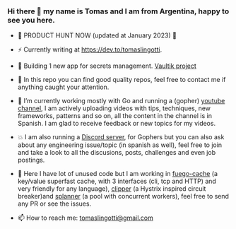 ### Hi there 👋 my name is Tomas and I am from Argentina, happy to see you here.

- 👾 PRODUCT HUNT NOW (updated at January 2023) 👾

- ⚡ Currently writing at https://dev.to/tomaslingotti.

- 🚀 Building 1 new app for secrets management. [Vaultik project](https://github.com/tomiok/vaultik)

- 💯 In this repo you can find good quality repos, feel free to contact me if anything caught your attention.

- 🔭 I’m currently working mostly with Go and running a (gopher) [youtube channel](https://youtube.com/tomaslingotti), I am 
   actively uploading videos with tips, techniques, new frameworks, patterns and so on, all the 
   content in the channel is in Spanish. I am glad to receive feedback or new topics for my videos.

- 💥 I am also running a [Discord server](https://discord.io/go-latam), for Gophers but you can also ask about any engineering issue/topic (in spanish as well), feel free to join and take a look to all the discusions, posts, challenges and even job postings.

- 🌱 Here I have lot of unused code but I am working in [fuego-cache](https://github.com/tomiok/fuego-cache) (a key/value superfast cache, with 3 interfaces (cli, tcp and HTTP) and very friendly for any language), [clipper](https://github.com/tomiok/clipper) (a Hystrix inspired circuit breaker)and [splanner](https://github.com/tomiok/splanner) (a pool with concurrent workers), feel free to send any PR or see the issues.

- 📫 How to reach me: tomaslingotti@gmail.com
